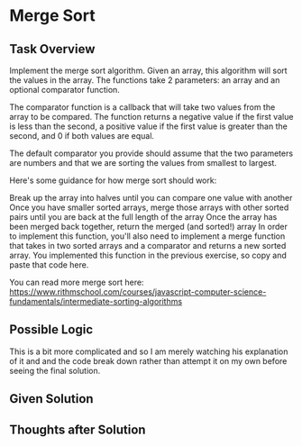 # Merge Sort

## Task Overview
Implement the merge sort algorithm. Given an array, this algorithm will sort the values in the array. The functions take 2 parameters: an array and an optional comparator function.

The comparator function is a callback that will take two values from the array to be compared. The function returns a negative value if the first value is less than the second, a positive value if the first value is greater than the second, and 0 if both values are equal.

The default comparator you provide should assume that the two parameters are numbers and that we are sorting the values from smallest to largest.

Here's some guidance for how merge sort should work:

Break up the array into halves until you can compare one value with another
Once you have smaller sorted arrays, merge those arrays with other sorted pairs until you are back at the full length of the array
Once the array has been merged back together, return the merged (and sorted!) array
In order to implement this function, you'll also need to implement a merge function that takes in two sorted arrays and a comparator and returns a new sorted array. You implemented this function in the previous exercise, so copy and paste that code here.

You can read more merge sort here: https://www.rithmschool.com/courses/javascript-computer-science-fundamentals/intermediate-sorting-algorithms

## Possible Logic
This is a bit more complicated and so I am merely watching his explanation of it and and the code break down rather than attempt it on my own before seeing the final solution.

## Given Solution

## Thoughts after Solution

